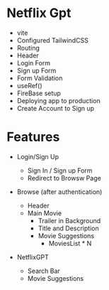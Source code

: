 # Netflix Gpt

- vite
- Configured TailwindCSS
- Routing
- Header
- Login Form
- Sign up Form
- Form Validation
- useRef()
- FireBase setup
- Deploying app to production
- Create Account to Sign up

# Features

- Login/Sign Up
  - Sign In / Sign up Form
  - Redirect to Browsw Page
- Browse (after authentication)

  - Header
  - Main Movie
    - Trailer in Background
    - Title and Description
    - Movie Suggestions
      - MoviesList \* N

- NetflixGPT
  - Search Bar
  - Movie Suggestions
